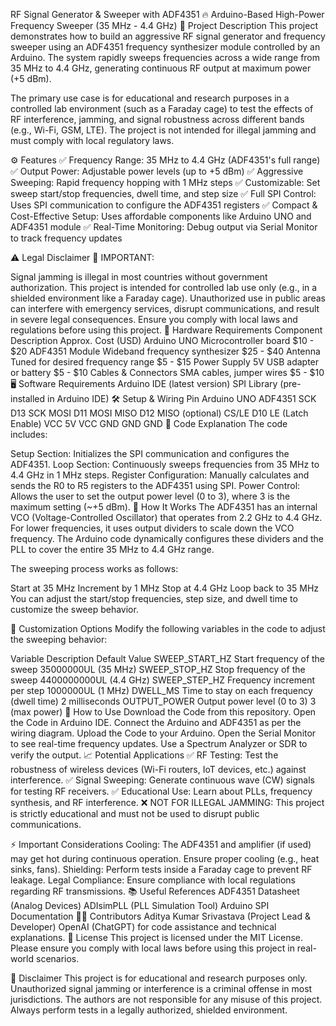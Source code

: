 RF Signal Generator & Sweeper with ADF4351 🔥
Arduino-Based High-Power Frequency Sweeper (35 MHz - 4.4 GHz)
📝 Project Description
This project demonstrates how to build an aggressive RF signal generator and frequency sweeper using an ADF4351 frequency synthesizer module controlled by an Arduino. The system rapidly sweeps frequencies across a wide range from 35 MHz to 4.4 GHz, generating continuous RF output at maximum power (+5 dBm).

The primary use case is for educational and research purposes in a controlled lab environment (such as a Faraday cage) to test the effects of RF interference, jamming, and signal robustness across different bands (e.g., Wi-Fi, GSM, LTE). The project is not intended for illegal jamming and must comply with local regulatory laws.

⚙️ Features
✅ Frequency Range: 35 MHz to 4.4 GHz (ADF4351's full range)
✅ Output Power: Adjustable power levels (up to +5 dBm)
✅ Aggressive Sweeping: Rapid frequency hopping with 1 MHz steps
✅ Customizable: Set sweep start/stop frequencies, dwell time, and step size
✅ Full SPI Control: Uses SPI communication to configure the ADF4351 registers
✅ Compact & Cost-Effective Setup: Uses affordable components like Arduino UNO and ADF4351 module
✅ Real-Time Monitoring: Debug output via Serial Monitor to track frequency updates

⚠️ Legal Disclaimer
🚨 IMPORTANT:

Signal jamming is illegal in most countries without government authorization.
This project is intended for controlled lab use only (e.g., in a shielded environment like a Faraday cage).
Unauthorized use in public areas can interfere with emergency services, disrupt communications, and result in severe legal consequences.
Ensure you comply with local laws and regulations before using this project.
🧩 Hardware Requirements
Component	Description	Approx. Cost (USD)
Arduino UNO	Microcontroller board	$10 - $20
ADF4351 Module	Wideband frequency synthesizer	$25 - $40
Antenna	Tuned for desired frequency range	$5 - $15
Power Supply	5V USB adapter or battery	$5 - $10
Cables & Connectors	SMA cables, jumper wires	$5 - $10
🖥️ Software Requirements
Arduino IDE (latest version)
SPI Library (pre-installed in Arduino IDE)
🛠️ Setup & Wiring
Pin	Arduino UNO	ADF4351
SCK	D13	SCK
MOSI	D11	MOSI
MISO	D12	MISO (optional)
CS/LE	D10	LE (Latch Enable)
VCC	5V	VCC
GND	GND	GND
📜 Code Explanation
The code includes:

Setup Section: Initializes the SPI communication and configures the ADF4351.
Loop Section: Continuously sweeps frequencies from 35 MHz to 4.4 GHz in 1 MHz steps.
Register Configuration: Manually calculates and sends the R0 to R5 registers to the ADF4351 using SPI.
Power Control: Allows the user to set the output power level (0 to 3), where 3 is the maximum setting (~+5 dBm).
📡 How It Works
The ADF4351 has an internal VCO (Voltage-Controlled Oscillator) that operates from 2.2 GHz to 4.4 GHz. For lower frequencies, it uses output dividers to scale down the VCO frequency. The Arduino code dynamically configures these dividers and the PLL to cover the entire 35 MHz to 4.4 GHz range.

The sweeping process works as follows:

Start at 35 MHz
Increment by 1 MHz
Stop at 4.4 GHz
Loop back to 35 MHz
You can adjust the start/stop frequencies, step size, and dwell time to customize the sweep behavior.

🔧 Customization Options
Modify the following variables in the code to adjust the sweeping behavior:

Variable	Description	Default Value
SWEEP_START_HZ	Start frequency of the sweep	35000000UL (35 MHz)
SWEEP_STOP_HZ	Stop frequency of the sweep	4400000000UL (4.4 GHz)
SWEEP_STEP_HZ	Frequency increment per step	1000000UL (1 MHz)
DWELL_MS	Time to stay on each frequency (dwell time)	2 milliseconds
OUTPUT_POWER	Output power level (0 to 3)	3 (max power)
🚀 How to Use
Download the Code from this repository.
Open the Code in Arduino IDE.
Connect the Arduino and ADF4351 as per the wiring diagram.
Upload the Code to your Arduino.
Open the Serial Monitor to see real-time frequency updates.
Use a Spectrum Analyzer or SDR to verify the output.
📈 Potential Applications
✅ RF Testing: Test the robustness of wireless devices (Wi-Fi routers, IoT devices, etc.) against interference.
✅ Signal Sweeping: Generate continuous wave (CW) signals for testing RF receivers.
✅ Educational Use: Learn about PLLs, frequency synthesis, and RF interference.
❌ NOT FOR ILLEGAL JAMMING: This project is strictly educational and must not be used to disrupt public communications.

⚡ Important Considerations
Cooling: The ADF4351 and amplifier (if used) may get hot during continuous operation. Ensure proper cooling (e.g., heat sinks, fans).
Shielding: Perform tests inside a Faraday cage to prevent RF leakage.
Legal Compliance: Ensure compliance with local regulations regarding RF transmissions.
📚 Useful References
ADF4351 Datasheet (Analog Devices)
ADIsimPLL (PLL Simulation Tool)
Arduino SPI Documentation
👨‍💻 Contributors
Aditya Kumar Srivastava (Project Lead & Developer)
OpenAI (ChatGPT) for code assistance and technical explanations.
🎯 License
This project is licensed under the MIT License. Please ensure you comply with local laws before using this project in real-world scenarios.

📢 Disclaimer
This project is for educational and research purposes only. Unauthorized signal jamming or interference is a criminal offense in most jurisdictions. The authors are not responsible for any misuse of this project. Always perform tests in a legally authorized, shielded environment.






